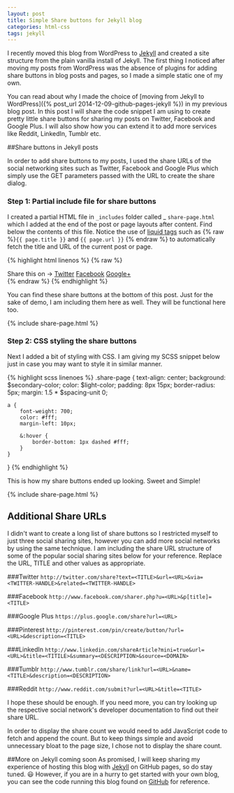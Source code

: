 ```yaml
---
layout: post
title: Simple Share buttons for Jekyll blog
categories: html-css
tags: jekyll
---
```


I recently moved this blog from WordPress to [Jekyll] and created a site structure from the plain vanilla install of Jekyll. The first thing I noticed after moving my posts from WordPress was the absence of plugins for adding share buttons in blog posts and pages, so I made a simple static one of my own. 

You can read about why I made the choice of [moving from Jekyll to WordPress]({% post_url 2014-12-09-github-pages-jekyll %}) in my previous blog post. In this post I will share the code snippet I am using to create pretty little share buttons for sharing my posts on Twitter, Facebook and Google Plus.  I will also show how you can extend it to add more services like Reddit, LinkedIn, Tumblr etc.

##Share buttons in Jekyll posts

In order to add share buttons to my posts, I used the share URLs of the social networking sites such as Twitter, Facebook and Google Plus which simply use the GET parameters passed with the URL to create the share dialog.

### Step 1: Partial include file for share buttons

I created a partial HTML file in `_includes` folder called _ `share-page.html`  which I added at the end of the post or page layouts after content. Find below the contents of this file. Notice the use of [liquid tags](https://github.com/Shopify/liquid/wiki/Liquid-for-Designers) such as {% raw %}`{{ page.title }}` and `{{ page.url }}` {% endraw %} to automatically fetch the title and URL of the  current post or page.

{% highlight html linenos %}
{% raw %}
<div class="share-page">
    Share this on &rarr; 
    <a href="https://twitter.com/intent/tweet?text={{ page.title }}&url={{ site.url }}{{ page.url }}&via={{ site.twitter_username }}&related={{ site.twitter_username }}" rel="nofollow" target="_blank" title="Share on Twitter">Twitter</a>
    <a href="https://facebook.com/sharer.php?u={{ site.url }}{{ page.url }}" rel="nofollow" target="_blank" title="Share on Facebook">Facebook</a>
    <a href="https://plus.google.com/share?url={{ site.url }}{{ page.url }}" rel="nofollow" target="_blank" title="Share on Google+">Google+</a>
</div>
{% endraw %}
{% endhighlight %}

You can find these share buttons at the bottom of this post.  Just for the sake of demo, I am including them here as well. They will be functional here too.

{% include share-page.html %}

### Step 2: CSS styling the share buttons

Next I added a bit of styling with CSS. I am giving my SCSS snippet below just in case you may want to style it in similar manner.

{% highlight scss linenoes %}
.share-page {
    text-align: center;
    background: $secondary-color;
    color: $light-color;
    padding: 8px 15px;
    border-radius: 5px;
    margin: 1.5 * $spacing-unit 0;

    a {
        font-weight: 700;
        color: #fff;
        margin-left: 10px;

        &:hover {
            border-bottom: 1px dashed #fff;
        }
    }
}
{% endhighlight %}

This is how my share buttons ended up looking. Sweet and Simple!

<div class="share-page">
    {% include share-page.html %}
</div>

## Additional Share URLs

I didn't want to create a long list of share buttons so I restricted myself to just three social sharing sites, however you can add more social networks by using the same technique. I am including the share URL structure of some of the popular social sharing sites below for your reference. Replace the URL, TITLE and other values as appropriate.

###Twitter
`http://twitter.com/share?text=<TITLE>&url=<URL>&via=<TWITTER-HANDLE>&related=<TWITTER-HANDLE>`

###Facebook
`http://www.facebook.com/sharer.php?u=<URL>&p[title]=<TITLE>`

###Google Plus
`https://plus.google.com/share?url=<URL>`

###Pinterest
`http://pinterest.com/pin/create/button/?url=<URL>&description=<TITLE>`

###LinkedIn
`http://www.linkedin.com/shareArticle?mini=true&url=<URL>&title=<TITILE>&summary=<DESCRIPTION>&source=<DOMAIN>`

###Tumblr
`http://www.tumblr.com/share/link?url=<URL>&name=<TITLE>&description=<DESCRIPTION>`

###Reddit
`http://www.reddit.com/submit?url=<URL>&title=<TITLE>`

I hope these should be enough. If you need more, you can try looking up the respective social network's developer documentation to find out their share URL.

In order to display the share count we would need to add JavaScript code to fetch and append the count. But to keep things simple and avoid unnecessary bloat to the page size, I chose not to display the share count.

##More on Jekyll coming soon
As promised, I will keep sharing my experience of hosting this blog with [Jekyll] on GitHub pages, so do stay tuned. :smiley: However, if you are in a hurry to get started with your own blog, you can see the code running this blog found on [GitHub](https://github.com/kanishkkunal/codingtips.kanishkkunal.in) for reference.


[Jekyll]:http://jekyllrb.com/